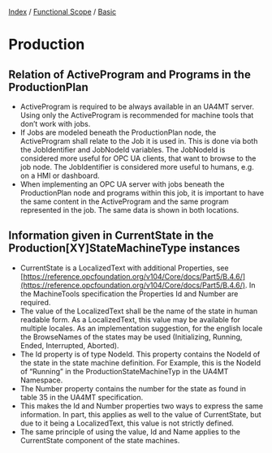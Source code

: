 [Index](../../../readme.md) /
[Functional Scope](../../readme.md) /
[Basic](../readme.md)

# Production

## Relation of ActiveProgram and Programs in the ProductionPlan

* ActiveProgram is required to be always available in an UA4MT server. Using only the ActiveProgram is recommended for machine tools that don’t work with jobs.
* If Jobs are modeled beneath the ProductionPlan node, the ActiveProgram shall relate to the Job it is used in. This is done via both the JobIdentifier and JobNodeId variables. The JobNodeId is considered more useful for OPC UA clients, that want to browse to the job node. The JobIdentifier is considered more useful to humans, e.g. on a HMI or dashboard.
* When implementing an OPC UA server with jobs beneath the ProductionPlan node and programs within this job, it is important to have the same content in the ActiveProgram and the same program represented in the job. The same data is shown in both locations.


## Information given in CurrentState in the Production[XY]StateMachineType instances

* CurrentState is a LocalizedText with additional Properties, see [https://reference.opcfoundation.org/v104/Core/docs/Part5/B.4.6/](https://reference.opcfoundation.org/v104/Core/docs/Part5/B.4.6/). In the MachineTools specification the Properties Id and Number are required.
* The value of the LocalizedText shall be the name of the state in human readable form. As a LocalizedText, this value may be available for multiple locales. As an implementation suggestion, for the english locale the BrowseNames of the states may be used (Initializing, Running, Ended, Interrupted, Aborted).
* The Id property is of type NodeId. This property contains the NodeId of the state in the state machine definition. For Example, this is the NodeId of “Running” in the ProductionStateMachineTyp in the UA4MT Namespace.
* The Number property contains the number for the state as found in table 35 in the UA4MT specification.
* This makes the Id and Number properties two ways to express the same information. In part, this applies as well to the value of CurrentState, but due to it being a LocalizedText, this value is not strictly defined.
* The same principle of using the value, Id and Name applies to the CurrentState component of the state machines.
